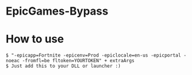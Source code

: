 # EpicGames-Bypass
# How to use
```
$ "-epicapp=Fortnite -epicenv=Prod -epiclocale=en-us -epicportal -noeac -fromfl=be fltoken=YOURTOKEN" + extraArgs
$ Just add this to your DLL or launcher :)
```
